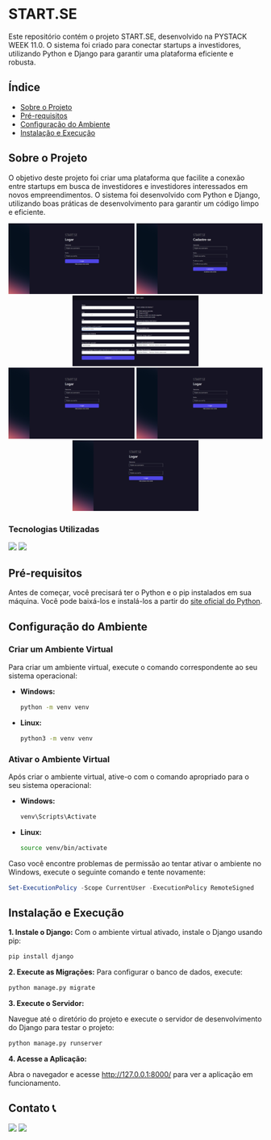 # START.SE

Este repositório contém o projeto START.SE, desenvolvido na PYSTACK WEEK 11.0. O sistema foi criado para conectar startups a investidores, utilizando Python e Django para garantir uma plataforma eficiente e robusta.

## Índice

- [Sobre o Projeto](#sobre-o-projeto)
- [Pré-requisitos](#pré-requisitos)
- [Configuração do Ambiente](#configuração-do-ambiente)
- [Instalação e Execução](#instalação-e-execução)

## Sobre o Projeto

O objetivo deste projeto foi criar uma plataforma que facilite a conexão entre startups em busca de investidores e investidores interessados em novos empreendimentos. O sistema foi desenvolvido com Python e Django, utilizando boas práticas de desenvolvimento para garantir um código limpo e eficiente.


<p align="center">
  <a href="assets/start-se-login.png"><img src="assets/start-se-login.png" width="250"/></a>
  <a href="assets/start-se-cadastro.png"><img src="assets/start-se-cadastro.png" width="250"/></a>
  <a href="assets/start-se-cadastrar-empresa.png"><img src="assets/start-se-cadastrar-empresa.png" width="250"/></a><br/>
  <a href="assets/start-se-login.png"><img src="assets/start-se-login.png" width="250"/></a>
  <a href="assets/start-se-login.png"><img src="assets/start-se-login.png" width="250"/></a>
  <a href="assets/start-se-login.png"><img src="assets/start-se-login.png" width="250"/></a>
</p>



### Tecnologias Utilizadas

[<img src="https://skillicons.dev/icons?i=python&theme=dark" width="50">](https://www.python.org/)
[<img src="https://skillicons.dev/icons?i=django&theme=dark" width="50">](https://www.djangoproject.com/)

## Pré-requisitos

Antes de começar, você precisará ter o Python e o pip instalados em sua máquina. Você pode baixá-los e instalá-los a partir do [site oficial do Python](https://www.python.org/downloads/).

## Configuração do Ambiente

### Criar um Ambiente Virtual

Para criar um ambiente virtual, execute o comando correspondente ao seu sistema operacional:

- **Windows:**
    ```bash
    python -m venv venv
    ```

- **Linux:**
  ```bash
  python3 -m venv venv
  ```

### Ativar o Ambiente Virtual

Após criar o ambiente virtual, ative-o com o comando apropriado para o seu sistema operacional:

- **Windows:**
    ```bash
    venv\Scripts\Activate
    ```

- **Linux:**
  ```bash
  source venv/bin/activate
  ```

Caso você encontre problemas de permissão ao tentar ativar o ambiente no Windows, execute o seguinte comando e tente novamente:

  ```powershell
  Set-ExecutionPolicy -Scope CurrentUser -ExecutionPolicy RemoteSigned
  ```

## Instalação e Execução

**1. Instale o Django:**
Com o ambiente virtual ativado, instale o Django usando pip: 
```bash
pip install django
```

**2. Execute as Migrações:**
Para configurar o banco de dados, execute:
```bash
python manage.py migrate
```

**3. Execute o Servidor:**

Navegue até o diretório do projeto e execute o servidor de desenvolvimento do Django para testar o projeto:
```bash
python manage.py runserver
```

**4. Acesse a Aplicação:**

Abra o navegador e acesse http://127.0.0.1:8000/ para ver a aplicação em funcionamento.


## Contato 📞

<div>
    <a href="https://www.linkedin.com/in/joschonarth/" target="_blank"><img src="https://img.shields.io/badge/LinkedIn-0077B5?style=for-the-badge&logo=linkedin&logoColor=white" target="_blank"></a>
    <a href="mailto:joschonarth@gmail.com" target="_blank"><img src="https://img.shields.io/badge/Gmail-D14836?style=for-the-badge&logo=gmail&logoColor=white" target="_blank"></a>
</div>